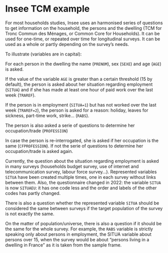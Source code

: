 # Insee TCM example


For most households studies, Insee uses an harmonised series of questions to get information on the household, the persons and the dwelling (TCM for Tronc Commun des Ménages, or Common Core for Households). It can be used for one-time, or repeated over time for longitudinal surveys. It can be used as a whole or partly depending on the survey’s needs.

To illustrate (variables are in capital):

For each person in the dwelling the name (`PRENOM`), sex (`SEXE`) and age (`AGE`) is asked.

If the value of the variable `AGE` is greater than a certain threshold (15 by default), the person is asked about her situation regarding employment (`SITUA`) and if she has made at least one hour of paid work over the last week (`TRAREF`).

If the person is in employment (`SITUA=1`) but has not worked over the last week (`TRAREF=2`), the person is asked for a reason: holiday, leaves for sickness, part-time work, strike… (`RABS`).

The person is also asked a serie of questions to determine her occupation/trade (`PROFESSION`)

In case the person is re-interrogated, she is asked if her occupation is the same (`CFPROFESSION`). If not the serie of questions to determine her occupation/trade is asked again.

Currently, the question about the situation regarding employment is asked in many surveys (households budget survey, use of internet and telecommunication survey, labour force survey…). Represented variables `SITUA` have been created multiple times, one in each survey without links between them. Also, the questionnaire changed in 2022: the variable `SITUA` is now `SITUAEU`: it has one code less and the order and labels of the other codes has partly changed.

There is also a question whether the represented variable `SITUA` should be considered the same between surveys if the target population of the survey is not exactly the same.

On the matter of population/universe, there is also a question if it should be the same for the whole survey. For example, the `RABS` variable is strictly speaking only about persons in employment, the SITUA variable about persons over 15, when the survey would be about “persons living in a dwelling in France” as it is taken from the sample frame.
